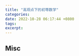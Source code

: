 ```yaml
---
title: "高观点下的初等数学"
categories: 
date: 2022-10-28 06:17:44 +0800
tags: 
excerpt: 
---
```













## Misc



